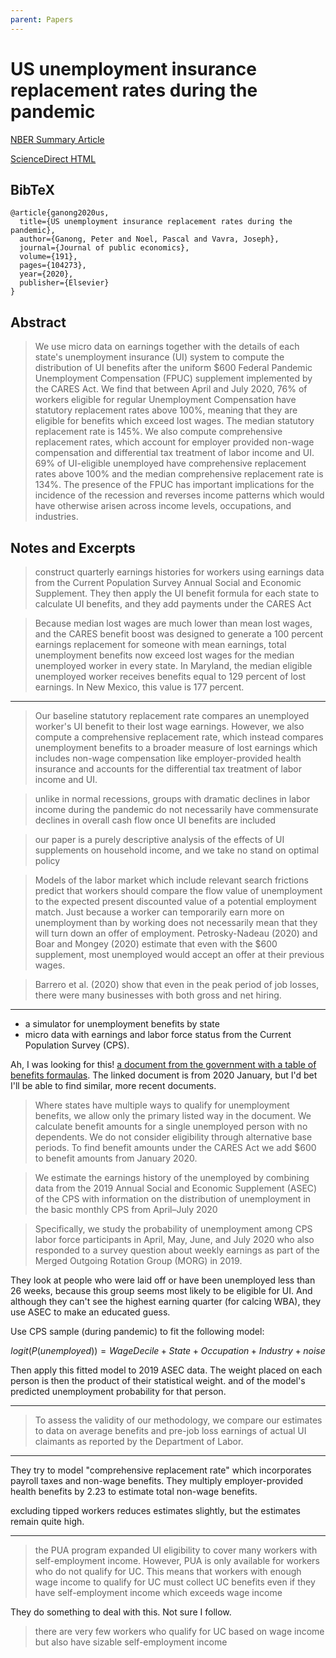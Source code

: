 ```yaml
---
parent: Papers
---
```


# US unemployment insurance replacement rates during the pandemic

[NBER Summary Article](https://www.nber.org/digest/jul20/unemployment-benefit-replacement-rates-during-pandemic)

[ScienceDirect HTML](https://www.sciencedirect.com/science/article/pii/S0047272720301377)


## BibTeX
```
@article{ganong2020us,
  title={US unemployment insurance replacement rates during the pandemic},
  author={Ganong, Peter and Noel, Pascal and Vavra, Joseph},
  journal={Journal of public economics},
  volume={191},
  pages={104273},
  year={2020},
  publisher={Elsevier}
}
```

## Abstract

> We use micro data on earnings together with the details of each state's unemployment insurance (UI) system to compute the distribution of UI benefits after the uniform $600 Federal Pandemic Unemployment Compensation (FPUC) supplement implemented by the CARES Act. We find that between April and July 2020, 76% of workers eligible for regular Unemployment Compensation have statutory replacement rates above 100%, meaning that they are eligible for benefits which exceed lost wages. The median statutory replacement rate is 145%. We also compute comprehensive replacement rates, which account for employer provided non-wage compensation and differential tax treatment of labor income and UI. 69% of UI-eligible unemployed have comprehensive replacement rates above 100% and the median comprehensive replacement rate is 134%. The presence of the FPUC has important implications for the incidence of the recession and reverses income patterns which would have otherwise arisen across income levels, occupations, and industries.



## Notes and Excerpts

> construct quarterly earnings histories for workers using earnings data from the Current Population Survey Annual Social and Economic Supplement. They then apply the UI benefit formula for each state to calculate UI benefits, and they add payments under the CARES Act

> Because median lost wages are much lower than mean lost wages, and the CARES benefit boost was designed to generate a 100 percent earnings replacement for someone with mean earnings, total unemployment benefits now exceed lost wages for the median unemployed worker in every state. In Maryland, the median eligible unemployed worker receives benefits equal to 129 percent of lost earnings. In New Mexico, this value is 177 percent.

---

> Our baseline statutory replacement rate compares an unemployed worker's UI benefit to their lost wage earnings. However, we also compute a comprehensive replacement rate, which instead compares unemployment benefits to a broader measure of lost earnings which includes non-wage compensation like employer-provided health insurance and accounts for the differential tax treatment of labor income and UI.

> unlike in normal recessions, groups with dramatic declines in labor income during the pandemic do not necessarily have commensurate declines in overall cash flow once UI benefits are included

>  our paper is a purely descriptive analysis of the effects of UI supplements on household income, and we take no stand on optimal policy

> Models of the labor market which include relevant search frictions predict that workers should compare the flow value of unemployment to the expected present discounted value of a potential employment match. Just because a worker can temporarily earn more on unemployment than by working does not necessarily mean that they will turn down an offer of employment. Petrosky-Nadeau (2020) and Boar and Mongey (2020) estimate that even with the $600 supplement, most unemployed would accept an offer at their previous wages.

> Barrero et al. (2020) show that even in the peak period of job losses, there were many businesses with both gross and net hiring.


---

- a simulator for unemployment benefits by state
- micro data with earnings and labor force status from the Current Population Survey (CPS).


Ah, I was looking for this!
[a document from the government with a table of benefits formaulas](https://oui.doleta.gov/unemploy/content/sigpros/2020-2029/January2020.pdf).
The linked document is from 2020 January, but I'd bet I'll be able to find similar, more recent documents.

> Where states have multiple ways to qualify for unemployment benefits, we allow only the primary listed way in the document. We calculate benefit amounts for a single unemployed person with no dependents. We do not consider eligibility through alternative base periods. To find benefit amounts under the CARES Act we add $600 to benefit amounts from January 2020.


> We estimate the earnings history of the unemployed by combining data from the 2019 Annual Social and Economic Supplement (ASEC) of the CPS with information on the distribution of unemployment in the basic monthly CPS from April–July 2020

> Specifically, we study the probability of unemployment among CPS labor force participants in April, May, June, and July 2020 who also responded to a survey question about weekly earnings as part of the Merged Outgoing Rotation Group (MORG) in 2019.

They look at people who were laid off or have been unemployed less than 26 weeks, because this group seems most likely to be eligible for UI.
And although they can't see the highest earning quarter (for calcing WBA), they use ASEC to make an educated guess.

Use CPS sample (during pandemic) to fit the following model:

$$logit(P(unemployed)) = WageDecile + State + Occupation + Industry + noise$$

Then apply this fitted model to 2019 ASEC data.
The weight placed on each person is then the product of their statistical weight.
and of the model's predicted unemployment probability for that person.

---

> To assess the validity of our methodology, we compare our estimates to data on average benefits and pre-job loss earnings of actual UI claimants as reported by the Department of Labor.

---

They try to model "comprehensive replacement rate"
which incorporates payroll taxes and non-wage benefits.
They multiply employer-provided health benefits by 2.23 to estimate total non-wage benefits.

excluding tipped workers reduces estimates slightly, but the estimates remain quite high.

---


> the PUA program expanded UI eligibility to cover many workers with self-employment income. However, PUA is only available for workers who do not qualify for UC. This means that workers with enough wage income to qualify for UC must collect UC benefits even if they have self-employment income which exceeds wage income

They do something to deal with this. Not sure I follow.

> there are very few workers who qualify for UC based on wage income but also have sizable self-employment income







